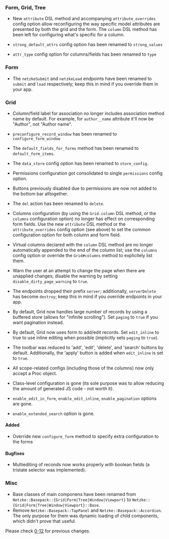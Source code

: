 ### Form, Grid, Tree
*   New `attribute` DSL method and accompanying `attribute_overrides` config option allow reconfiguring the way specific model attributes are presented by both the grid and the form. The `column` DSL method has been left for configuring what's specific for a column.

*   `strong_default_attrs` config option has been renamed to `strong_values`

*   `attr_type` config option for columns/fields has been renamed to `type`

### Form
*   The `netzkeSubmit` and `netzkeLoad` endpoints have been renamed to `submit` and `load` respectively; keep
    this in mind if you override them in your app.

### Grid
*   Column/field label for association no longer includes association method name by default. For example, for
    `author__name` attribute it'll now be "Author", not "Author  name".

*   `preconfigure_record_window` has been renamed to `configure_form_window`

*   The `default_fields_for_forms` method has been renamed to `default_form_items`.

*   The `data_store` config option has been renamed to `store_config`.

*   Permissions configuration got consolidated to single `permissions` config option.

*   Buttons previously disabled due to permissions are now not added to the bottom bar alltogether.

*   The `del` action has been renamed to `delete`.

*   Columns configuration (by using the `Grid.column` DSL method, or the `columns` configuration option) no longer has effect on corresponding form fields. Use the new `attribute` DSL method or the `attribute_overrides` config option (see above) to set the common configuration option for both column and form field.

*   Virtual columns declared with the `column` DSL method are no longer automatically appended to the end of the column
    list; use the `columns` config option or override the `Grid#columns` method to explicitely list them.

*   Warn the user at an attempt to change the page when there are unapplied changes; disable the warning by
    setting `disable_dirty_page_warning` to `true`.

*   The endpoints dropped their prefix `server`; additionally, `serverDelete` has become `destroy`; keep this in mind if you override endpoints in your app.

*   By default, Grid now handles large number of records by using a buffered store (allows for "infinite scrolling").
    Set `paging` to `true` if you want pagination instead.

*   By default, Grid now uses form to add/edit records. Set `edit_inline` to true to use inline editing when possible
    (implicitly sets `paging` to `true`).

*   The toolbar was reduced to 'add', 'edit', 'delete', and 'search' buttons by default. Additionally, the 'apply'
    button is added when `edit_inline` is set to `true`.

*   All scope-related configs (including those of the columns) now only accept a Proc object.

*   Class-level configuration is gone (its sole purpose was to allow reducing the amount of generated JS code - not worth it).

*   `enable_edit_in_form`, `enable_edit_inline`, `enable_pagination` options are gone.

*   `enable_extended_search` option is gone.

#### Added

*   Override new `configure_form` method to specify extra configuration to the forms

#### Bugfixes

*   Multiediting of reconds now works properly with boolean fields (a tristate selector was implemented).

### Misc
*   Base classes of main componens have been renamed from `Netzke::Basepack::{Grid|Form|Tree|Window|Viewport}` to `Netzke::{Grid|Form|Tree|Window|Viewport}::Base`.
*   Remove `Netzke::Basepack::TapPanel` and `Netzke::Basepack::Accordion`. The only purpose for them was dynamic loading
    of child components, which didn't prove that useful.

Please check [0-12](https://github.com/netzke/netzke-basepack/blob/0-12/CHANGELOG.md) for previous changes.
